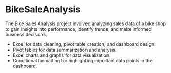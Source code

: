 # BikeSaleAnalysis

The Bike Sales Analysis project involved analyzing sales data of a bike shop to gain insights into performance,
identify trends, and make informed business decisions.

- Excel for data cleaning, pivot table creation, and dashboard design.
- Pivot tables for data summarization and analysis.
- Excel charts and graphs for data visualization.
- Conditional formatting for highlighting important data points in the dashboard.
